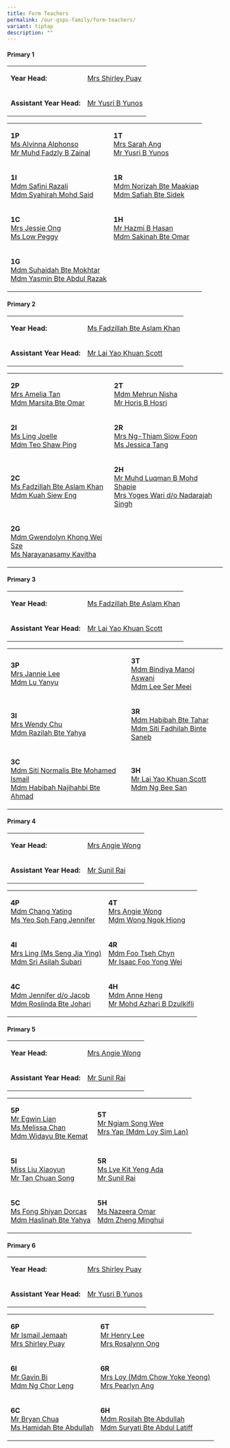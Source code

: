 ```yaml
---
title: Form Teachers
permalink: /our-gsps-family/form-teachers/
variant: tiptap
description: ""
---
```

<h4><strong>Primary 1</strong></h4>
<table style="minWidth: 50px">
<colgroup>
<col>
<col>
</colgroup>
<tbody>
<tr>
<td rowspan="1" colspan="1">
<p><strong>Year Head:</strong>
</p>
</td>
<td rowspan="1" colspan="1">
<p><a href="shirley.lee@gsps.edu.sg" rel="noopener nofollow" target="_blank">Mrs Shirley Puay</a>
</p>
</td>
</tr>
<tr>
<td rowspan="1" colspan="1">
<p><strong>Assistant Year Head:</strong>
</p>
</td>
<td rowspan="1" colspan="1">
<p><a href="yusri@gsps.edu.sg" rel="noopener nofollow" target="_blank">Mr Yusri B Yunos</a>
</p>
</td>
</tr>
</tbody>
</table>
<table style="minWidth: 50px">
<colgroup>
<col>
<col>
</colgroup>
<tbody>
<tr>
<td rowspan="1" colspan="1">
<p><strong>1P</strong>
<br><a href="alvinna@gsps.edu.sg" rel="noopener nofollow" target="_blank">Ms Alvinna Alphonso</a>
<br><a href="fadzly.zainal@gsps.edu.sg" rel="noopener nofollow" target="_blank">Mr Muhd Fadzly B Zainal</a>
</p>
<p></p>
</td>
<td rowspan="1" colspan="1">
<p><strong>1T</strong>
<br><a href="sarah.goh@gsps.edu.sg" rel="noopener nofollow" target="_blank">Mrs Sarah Ang</a>
<br><a href="yusri@gsps.edu.sg" rel="noopener nofollow" target="_blank">Mr Yusri B Yunos</a>
</p>
</td>
</tr>
<tr>
<td rowspan="1" colspan="1">
<p><strong>1I</strong>
<br><a href="safini.razali@gsps.edu.sg" rel="noopener nofollow" target="_blank">Mdm Safini Razali</a>
<br><a href="syahirah.ms@gsps.edu.sg" rel="noopener nofollow" target="_blank">Mdm Syahirah Mohd Said</a>
</p>
</td>
<td rowspan="1" colspan="1">
<p><strong>1R</strong>
<br><a href="norizah.maakiap@gsps.edu.sg" rel="noopener nofollow" target="_blank">Mdm Norizah Bte Maakiap</a>
<br><a href="safiah.sidek@gsps.edu.sg" rel="noopener nofollow" target="_blank">Mdm Safiah Bte Sidek</a>
</p>
</td>
</tr>
<tr>
<td rowspan="1" colspan="1">
<p><strong>1C</strong>
<br><a href="jessie.ho@gsps.edu.sg" rel="noopener nofollow" target="_blank">Mrs Jessie Ong</a>
<br><a href="peggy.low@gsps.edu.sg" rel="noopener nofollow" target="_blank">Ms Low Peggy</a>
</p>
</td>
<td rowspan="1" colspan="1">
<p><strong>1H</strong>
<br><a href="hazmi.hasan@gsps.edu.sg" rel="noopener nofollow" target="_blank">Mr Hazmi B Hasan</a>
<br><a href="sakinah.omar@gsps.edu.sg" rel="noopener nofollow" target="_blank">Mdm Sakinah Bte Omar</a>
</p>
</td>
</tr>
<tr>
<td rowspan="1" colspan="1">
<p><strong>1G</strong>
<br><a href="suhaidah.mokhtar@gsps.edu.sg" rel="noopener nofollow" target="_blank">Mdm Suhaidah Bte Mokhtar</a>
<br><a href="yasmin.abdul.razak@gsps.edu.sg" rel="noopener nofollow" target="_blank">Mdm Yasmin Bte Abdul Razak</a>
</p>
</td>
<td rowspan="1" colspan="1">
<p></p>
</td>
</tr>
</tbody>
</table>
<p></p>
<h4><strong>Primary 2</strong></h4>
<table style="minWidth: 50px">
<colgroup>
<col>
<col>
</colgroup>
<tbody>
<tr>
<td rowspan="1" colspan="1">
<p><strong>Year Head:</strong>
</p>
</td>
<td rowspan="1" colspan="1">
<p><a href="fadzillah.khan@gsps.edu.sg" rel="noopener nofollow" target="_blank">Ms Fadzillah Bte Aslam Khan</a>
</p>
</td>
</tr>
<tr>
<td rowspan="1" colspan="1">
<p><strong>Assistant Year Head:</strong>
</p>
</td>
<td rowspan="1" colspan="1">
<p><a href="scott.lai@gsps.edu.sg" rel="noopener nofollow" target="_blank">Mr Lai Yao Khuan Scott</a>
</p>
</td>
</tr>
</tbody>
</table>
<table style="minWidth: 50px">
<colgroup>
<col>
<col>
</colgroup>
<tbody>
<tr>
<td rowspan="1" colspan="1">
<p><strong>2P</strong>
<br><a href="amelia.tan@gsps.edu.sg" rel="noopener nofollow" target="_blank">Mrs Amelia Tan</a>
<br><a href="marsita.omar@gsps.edu.sg" rel="noopener nofollow" target="_blank">Mdm Marsita Bte Omar</a>
</p>
<p></p>
</td>
<td rowspan="1" colspan="1">
<p><strong>2T</strong>
<br><a href="mehrun.nisha@gsps.edu.sg" rel="noopener nofollow" target="_blank">Mdm Mehrun Nisha</a>
<br><a href="horis@gsps.edu.sg" rel="noopener nofollow" target="_blank">Mr Horis B Hosri</a>
</p>
</td>
</tr>
<tr>
<td rowspan="1" colspan="1">
<p><strong>2I</strong>
<br><a href="ling.joelle@gsps.edu.sg" rel="noopener nofollow" target="_blank">Ms Ling Joelle</a>
<br><a href="teo.shaw.ping@gsps.edu.sg" rel="noopener nofollow" target="_blank">Mdm Teo Shaw Ping</a>
</p>
</td>
<td rowspan="1" colspan="1">
<p><strong>2R</strong>
<br><a href="thiam.siow.foon@gsps.edu.sg" rel="noopener nofollow" target="_blank">Mrs Ng-Thiam Siow Foon</a>
<br><a href="jessica.tang@gsps.edu.sg" rel="noopener nofollow" target="_blank">Ms Jessica Tang</a>
</p>
</td>
</tr>
<tr>
<td rowspan="1" colspan="1">
<p><strong>2C</strong>
<br><a href="fadzillah.khan@gsps.edu.sg" rel="noopener nofollow" target="_blank">Ms Fadzillah Bte Aslam Khan</a>
<br><a href="kuah.siew.eng@gsps.edu.sg" rel="noopener nofollow" target="_blank">Mdm Kuah Siew Eng</a>
</p>
</td>
<td rowspan="1" colspan="1">
<p><strong>2H</strong>
<br><a href="muhammad.luqman.bms@gsps.edu.sg" rel="noopener nofollow" target="_blank">Mr Muhd Luqman B Mohd Shapie</a>
<br><a href="yoges.singh@gsps.edu.sg" rel="noopener nofollow" target="_blank">Mrs Yoges Wari d/o Nadarajah Singh</a>
</p>
</td>
</tr>
<tr>
<td rowspan="1" colspan="1">
<p><strong>2G</strong>
<br><a href="gwendolyn.faith.khong@gsps.edu.sg" rel="noopener nofollow" target="_blank">Mdm Gwendolyn Khong Wei Sze</a>
<br><a href="kavitha@gsps.edu.sg" rel="noopener nofollow" target="_blank">Ms Narayanasamy Kavitha</a>
</p>
</td>
<td rowspan="1" colspan="1">
<p></p>
</td>
</tr>
</tbody>
</table>
<p></p>
<h4><strong>Primary 3</strong></h4>
<table style="minWidth: 50px">
<colgroup>
<col>
<col>
</colgroup>
<tbody>
<tr>
<td rowspan="1" colspan="1">
<p><strong>Year Head:</strong>
</p>
</td>
<td rowspan="1" colspan="1">
<p><a href="fadzillah.khan@gsps.edu.sg" rel="noopener nofollow" target="_blank">Ms Fadzillah Bte Aslam Khan</a>
</p>
</td>
</tr>
<tr>
<td rowspan="1" colspan="1">
<p><strong>Assistant Year Head:</strong>
</p>
</td>
<td rowspan="1" colspan="1">
<p><a href="scott.lai@gsps.edu.sg" rel="noopener nofollow" target="_blank">Mr Lai Yao Khuan Scott</a>
</p>
</td>
</tr>
</tbody>
</table>
<table style="minWidth: 50px">
<colgroup>
<col>
<col>
</colgroup>
<tbody>
<tr>
<td rowspan="1" colspan="1">
<p><strong>3P</strong>
<br><a href="jannie.lee@gsps.edu.sg" rel="noopener nofollow" target="_blank">Mrs Jannie Lee</a>
<br><a href="lu.yanyu@gsps.edu.sg" rel="noopener nofollow" target="_blank">Mdm Lu Yanyu</a>
</p>
</td>
<td rowspan="1" colspan="1">
<p><strong>3T</strong>
<br><a href="bindiya.aswani@gsps.edu.sg" rel="noopener nofollow" target="_blank">Mdm Bindiya Manoj Aswani</a>
<br><a href="lee.ser.meei@gsps.edu.sg" rel="noopener nofollow" target="_blank">Mdm Lee Ser Meei</a>
</p>
</td>
</tr>
<tr>
<td rowspan="1" colspan="1">
<p><strong>3I</strong>
<br><a href="wendy.chu@gsps.edu.sg" rel="noopener nofollow" target="_blank">Mrs Wendy Chu</a>
<br><a href="razilah.yahya@gsps.edu.sg" rel="noopener nofollow" target="_blank">Mdm Razilah Bte Yahya</a>
</p>
</td>
<td rowspan="1" colspan="1">
<p><strong>3R</strong>
<br><a href="habibah.tahar@gsps.edu.sg" rel="noopener nofollow" target="_blank">Mdm Habibah Bte Tahar</a>
<br><a href="fadhilah.saneb@gsps.edu.sg" rel="noopener nofollow" target="_blank">Mdm Siti Fadhilah Binte Saneb</a>
</p>
</td>
</tr>
<tr>
<td rowspan="1" colspan="1">
<p><strong>3C</strong>
<br><a href="siti.normalis@gsps.edu.sg" rel="noopener nofollow" target="_blank">Mdm Siti Normalis Bte Mohamed Ismail</a>
<br><a href="habibah.ahmad@gsps.edu.sg" rel="noopener nofollow" target="_blank">Mdm Habibah Najihahbi Bte Ahmad</a>
</p>
</td>
<td rowspan="1" colspan="1">
<p><strong>3H</strong>
<br><a href="scott.lai@gsps.edu.sg" rel="noopener nofollow" target="_blank">Mr Lai Yao Khuan Scott</a>
<br><a href="ng.bee.san@gsps.edu.sg" rel="noopener nofollow" target="_blank">Mdm Ng Bee San</a>
</p>
</td>
</tr>
</tbody>
</table>
<p></p>
<h4><strong>Primary 4</strong></h4>
<table style="minWidth: 50px">
<colgroup>
<col>
<col>
</colgroup>
<tbody>
<tr>
<td rowspan="1" colspan="1">
<p><strong>Year Head:</strong>
</p>
</td>
<td rowspan="1" colspan="1">
<p><a href="angie.wong@gsps.edu.sg" rel="noopener nofollow" target="_blank">Mrs Angie Wong</a>
</p>
</td>
</tr>
<tr>
<td rowspan="1" colspan="1">
<p><strong>Assistant Year Head:</strong>
</p>
</td>
<td rowspan="1" colspan="1">
<p><a href="sunil.rai@gsps.edu.sg" rel="noopener nofollow" target="_blank">Mr Sunil Rai</a>
</p>
</td>
</tr>
</tbody>
</table>
<table style="minWidth: 50px">
<colgroup>
<col>
<col>
</colgroup>
<tbody>
<tr>
<td rowspan="1" colspan="1">
<p><strong>4P</strong>
<br><a href="chang.yating@gsps.edu.sg" rel="noopener nofollow" target="_blank">Mdm Chang Yating</a>
<br><a href="jennifer.yeo@gsps.edu.sg" rel="noopener nofollow" target="_blank">Ms Yeo Soh Fang Jennifer</a>
</p>
</td>
<td rowspan="1" colspan="1">
<p><strong>4T</strong>
<br><a href="angie.wong@gsps.edu.sg" rel="noopener nofollow" target="_blank">Mrs Angie Wong</a>
<br><a href="wong.ngok.hiong@gsps.edu.sg" rel="noopener nofollow" target="_blank">Mdm Wong Ngok Hiong</a>
</p>
</td>
</tr>
<tr>
<td rowspan="1" colspan="1">
<p><strong>4I</strong>
<br><a href="seng.jiaying@gsps.edu.sg" rel="noopener nofollow" target="_blank">Mrs Ling (Ms Seng Jia Ying)</a>
<br><a href="sri.asilah.subari@gsps.edu.sg" rel="noopener nofollow" target="_blank">Mdm Sri Asilah Subari</a>
</p>
</td>
<td rowspan="1" colspan="1">
<p><strong>4R</strong>
<br><a href="foo.tsehchyn@gsps.edu.sg" rel="noopener nofollow" target="_blank">Mdm Foo Tseh Chyn</a>
<br><a href="isaac.foo@gsps.edu.sg" rel="noopener nofollow" target="_blank">Mr Isaac Foo Yong Wei</a>
</p>
</td>
</tr>
<tr>
<td rowspan="1" colspan="1">
<p><strong>4C</strong>
<br><a href="jennifer.jacob@gsps.edu.sg" rel="noopener nofollow" target="_blank">Mdm Jennifer d/o Jacob</a>
<br><a href="roslinda.johari@gsps.edu.sg" rel="noopener nofollow" target="_blank">Mdm Roslinda Bte Johari</a>
</p>
</td>
<td rowspan="1" colspan="1">
<p><strong>4H</strong>
<br><a href="anne.heng@gsps.edu.sg" rel="noopener nofollow" target="_blank">Mdm Anne Heng</a>
<br><a href="md.azhari@gsps.edu.sg" rel="noopener nofollow" target="_blank">Mr Mohd Azhari B Dzulkifli</a>
</p>
</td>
</tr>
</tbody>
</table>
<p></p>
<h4><strong>Primary 5</strong></h4>
<table style="minWidth: 50px">
<colgroup>
<col>
<col>
</colgroup>
<tbody>
<tr>
<td rowspan="1" colspan="1">
<p><strong>Year Head:</strong>
</p>
</td>
<td rowspan="1" colspan="1">
<p><a href="angie.wong@gsps.edu.sg" rel="noopener nofollow" target="_blank">Mrs Angie Wong</a>
</p>
</td>
</tr>
<tr>
<td rowspan="1" colspan="1">
<p><strong>Assistant Year Head:</strong>
</p>
</td>
<td rowspan="1" colspan="1">
<p><a href="sunil.rai@gsps.edu.sg" rel="noopener nofollow" target="_blank">Mr Sunil Rai</a>
</p>
</td>
</tr>
</tbody>
</table>
<table style="minWidth: 50px">
<colgroup>
<col>
<col>
</colgroup>
<tbody>
<tr>
<td rowspan="1" colspan="1">
<p><strong>5P</strong>
<br><a href="egwin.lian@gsps.edu.sg" rel="noopener nofollow" target="_blank">Mr Egwin Lian</a>
<br><a href="melissa.chan@gsps.edu.sg" rel="noopener nofollow" target="_blank">Ms Melissa Chan</a>
<br><a href="widayu.kemat@gsps.edu.sg" rel="noopener nofollow" target="_blank">Mdm Widayu Bte Kemat</a>
</p>
</td>
<td rowspan="1" colspan="1">
<p><strong>5T</strong>
<br><a href="ngiam.song.wee@gsps.edu.sg" rel="noopener nofollow" target="_blank">Mr Ngiam Song Wee</a>
<br><a href="loy.sim.lan@gsps.edu.sg" rel="noopener nofollow" target="_blank">Mrs Yap (Mdm Loy Sim Lan)</a>
<br>
</p>
</td>
</tr>
<tr>
<td rowspan="1" colspan="1">
<p><strong>5I</strong>
<br><a href="liu.xiaoyun@gsps.edu.sg" rel="noopener nofollow" target="_blank">Miss Liu Xiaoyun</a>
<br><a href="tan.chuan.song@gsps.edu.sg" rel="noopener nofollow" target="_blank">Mr Tan Chuan Song</a>
</p>
</td>
<td rowspan="1" colspan="1">
<p><strong>5R</strong>
<br><a href="ada.lye@gsps.edu.sg" rel="noopener nofollow" target="_blank">Ms Lye Kit Yeng Ada</a>
<br><a href="sunil.rai@gsps.edu.sg" rel="noopener nofollow" target="_blank">Mr Sunil Rai</a>
</p>
</td>
</tr>
<tr>
<td rowspan="1" colspan="1">
<p><strong>5C</strong>
<br><a href="dorcas.fong@gsps.edu.sg" rel="noopener nofollow" target="_blank">Ms Fong Shiyan Dorcas</a>
<br><a href="haslinah.yahya@gsps.edu.sg" rel="noopener nofollow" target="_blank">Mdm Haslinah Bte Yahya</a>
</p>
</td>
<td rowspan="1" colspan="1">
<p><strong>5H</strong>
<br><a href="nazeera.omar@gsps.edu.sg" rel="noopener nofollow" target="_blank">Ms Nazeera Omar</a>
<br><a href="zheng.minghui@gsps.edu.sg" rel="noopener nofollow" target="_blank">Mdm Zheng Minghui</a>
</p>
</td>
</tr>
</tbody>
</table>
<p></p>
<h4><strong>Primary 6</strong></h4>
<table style="minWidth: 50px">
<colgroup>
<col>
<col>
</colgroup>
<tbody>
<tr>
<td rowspan="1" colspan="1">
<p><strong>Year Head:</strong>
</p>
</td>
<td rowspan="1" colspan="1">
<p><a href="shirley.lee@gsps.edu.sg" rel="noopener nofollow" target="_blank">Mrs Shirley Puay</a>
</p>
</td>
</tr>
<tr>
<td rowspan="1" colspan="1">
<p><strong>Assistant Year Head:</strong>
</p>
</td>
<td rowspan="1" colspan="1">
<p><a href="yusri@gsps.edu.sg" rel="noopener nofollow" target="_blank">Mr Yusri B Yunos</a>
</p>
</td>
</tr>
</tbody>
</table>
<table style="minWidth: 50px">
<colgroup>
<col>
<col>
</colgroup>
<tbody>
<tr>
<td rowspan="1" colspan="1">
<p><strong>6P</strong>
<br><a href="ismail.jemaah@gsps.edu.sg" rel="noopener nofollow" target="_blank">Mr Ismail Jemaah</a>
<br><a href="shirley.lee@gsps.edu.sg" rel="noopener nofollow" target="_blank">Mrs Shirley Puay</a>
</p>
</td>
<td rowspan="1" colspan="1">
<p><strong>6T</strong>
<br><a href="henry.lee@gsps.edu.sg" rel="noopener nofollow" target="_blank">Mr Henry Lee</a>
<br><a href="rosalynn.teo@gsps.edu.sg" rel="noopener nofollow" target="_blank">Mrs Rosalynn Ong</a>
</p>
</td>
</tr>
<tr>
<td rowspan="1" colspan="1">
<p><strong>6I</strong>
<br><a href="gavin.bi@gsps.edu.sg" rel="noopener nofollow" target="_blank">Mr Gavin Bi</a>
<br><a href="ng.chorleng@gsps.edu.sg" rel="noopener nofollow" target="_blank">Mdm Ng Chor Leng</a>
</p>
</td>
<td rowspan="1" colspan="1">
<p><strong>6R</strong>
<br><a href="chow.yoke.yeong@gsps.edu.sg" rel="noopener nofollow" target="_blank">Mrs Loy (Mdm Chow Yoke Yeong)</a>
<br><a href="pearlyn.ang@gsps.edu.sg" rel="noopener nofollow" target="_blank">Mrs Pearlyn Ang</a>
</p>
</td>
</tr>
<tr>
<td rowspan="1" colspan="1">
<p><strong>6C</strong>
<br><a href="bryan.chua@gsps.edu.sg" rel="noopener nofollow" target="_blank">Mr Bryan Chua</a>
<br><a href="hamidah.abdullah@gsps.edu.sg" rel="noopener nofollow" target="_blank"> Ms Hamidah Bte Abdullah</a>
</p>
</td>
<td rowspan="1" colspan="1">
<p><strong>6H</strong>
<br><a href="rosilah.abdullah@gsps.edu.sg" rel="noopener nofollow" target="_blank">Mdm Rosilah Bte Abdullah</a>
<br><a href="suryati.abdul.latiff@gsps.edu.sg" rel="noopener nofollow" target="_blank">Mdm Suryati Bte Abdul Latiff</a>
</p>
</td>
</tr>
</tbody>
</table>
<p></p>
<h4></h4>
<p></p>